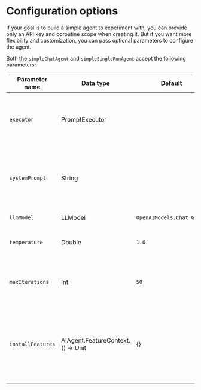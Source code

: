 # Configuration options

If your goal is to build a simple agent to experiment with, you can provide only an API key and coroutine scope when
creating it.
But if you want more flexibility and customization, you can pass optional parameters to configure the agent.

Both the `simpleChatAgent` and `simpleSingleRunAgent` accept the following parameters:

| Parameter name    | Data type                         | Default                   | Required | Description                                                                                                        |
|-------------------|-----------------------------------|---------------------------|----------|--------------------------------------------------------------------------------------------------------------------|
| `executor`        | PromptExecutor                    |                           | Yes      | Prompt executor that would connect to LLM(s) and execute prompts with messages                                     |
| `systemPrompt`    | String                            |                           | No       | The system instruction to guide the agent behavior. By default, the empty string is passed.                        |
| `llmModel`        | LLModel                           | `OpenAIModels.Chat.GPT4o` | No       | The specific LLM to use.                                                                                           |
| `temperature`     | Double                            | `1.0`                     | No       | The temperature for LLM output generation.                                                                         |
| `maxIterations`   | Int                               | `50`                      | No       | The maximum number of steps an agent can take before it is forced to stop.                                         |
| `installFeatures` | AIAgent.FeatureContext.() -> Unit | {}                        | No       | Additional features (ex: EventHandler, Tracing, AgentMemory) with their configurations, extending agent's behavior |

